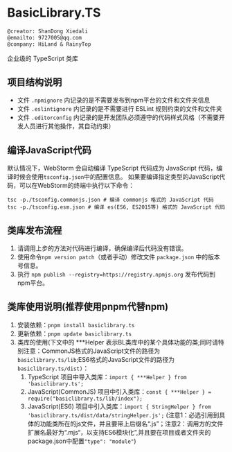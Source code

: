 # BasicLibrary.TS

```txt
@creator: ShanDong Xiedali
@emailto: 9727005@qq.com
@company: HiLand & RainyTop
```

企业级的 TypeScript 类库


## 项目结构说明
* 文件 `.npmignore` 内记录的是不需要发布到npm平台的文件和文件夹信息
* 文件 `.eslintignore` 内记录的是不需要进行 ESLint 规则约束的文件和文件夹
* 文件 `.editorconfig` 内记录的是开发团队必须遵守的代码样式风格（不需要开发人员进行其他操作，其自动约束）

## 编译JavaScript代码
默认情况下，WebStorm 会自动编译 TypeScript 代码成为 JavaScript 代码，编译时候会使用`tsconfig.json`中的配置信息。
如果要编译指定类型的JavaScript代码，可以在WebStorm的终端中执行以下命令：
```shell
tsc -p./tsconfig.commonjs.json # 编译 commonjs 格式的 JavaScript 代码
tsc -p./tsconfig.esm.json # 编译 es(ES6, ES2015等) 格式的 JavaScript 代码
```

## 类库发布流程
1. 请调用上步的方法对代码进行编译，确保编译后代码没有错误。
2. 使用命令`npm version patch`（或者手动）修改文件 `package.json` 中的版本号信息。
3. 执行 `npm publish --registry=https://registry.npmjs.org` 发布代码到npm平台。

## 类库使用说明(推荐使用pnpm代替npm)
1. 安装依赖：`pnpm install basiclibrary.ts`
2. 更新依赖：`pnpm update basiclibrary.ts`
3. 类库的使用(下文中的 ***Helper 表示BL类库中的某个具体功能的类;同时请特别注意：CommonJS格式的JavaScript文件的路径为`basiclibrary.ts/lib`;ES6格式的JavaScript文件的路径为`basiclibrary.ts/dist)`：
   1. TypeScript 项目中导入类库：`import { ***Helper } from 'basiclibrary.ts';`
   2. JavaScript(CommonJS) 项目中引入类库：`const { ***Helper } = require("basiclibrary.ts/lib/index");`
   3. JavaScript(ES6) 项目中引入类库：`import { StringHelper } from 'basiclibrary.ts/dist/data/stringHelper.js';` (注意1：必选引用到具体的功能类所在的js文件，并且要带上后缀名“.js”；注意2：调用方的文件扩展名最好为“.mjs“，以支持ES6模块化”,并且要在项目或者文件夹的package.json中配置`"type": "module"`)
